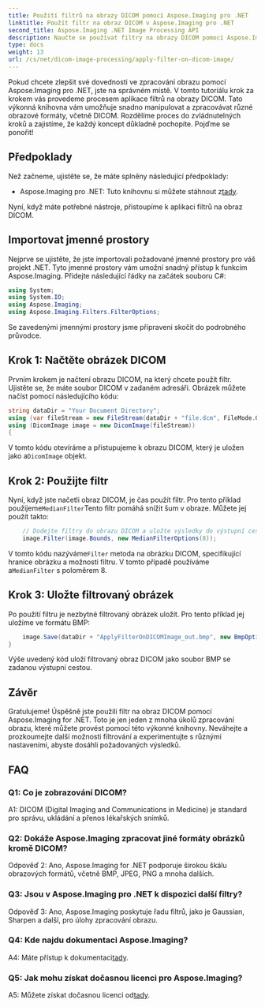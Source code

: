 ```yaml
---
title: Použití filtrů na obrazy DICOM pomocí Aspose.Imaging pro .NET
linktitle: Použít filtr na obraz DICOM v Aspose.Imaging pro .NET
second_title: Aspose.Imaging .NET Image Processing API
description: Naučte se používat filtry na obrazy DICOM pomocí Aspose.Imaging for .NET. Snadno vylepšete zpracování lékařského obrazu.
type: docs
weight: 13
url: /cs/net/dicom-image-processing/apply-filter-on-dicom-image/
---
```

Pokud chcete zlepšit své dovednosti ve zpracování obrazu pomocí Aspose.Imaging pro .NET, jste na správném místě. V tomto tutoriálu krok za krokem vás provedeme procesem aplikace filtrů na obrazy DICOM. Tato výkonná knihovna vám umožňuje snadno manipulovat a zpracovávat různé obrazové formáty, včetně DICOM. Rozdělíme proces do zvládnutelných kroků a zajistíme, že každý koncept důkladně pochopíte. Pojďme se ponořit!

## Předpoklady

Než začneme, ujistěte se, že máte splněny následující předpoklady:

-  Aspose.Imaging pro .NET: Tuto knihovnu si můžete stáhnout z[tady](https://releases.aspose.com/imaging/net/).

Nyní, když máte potřebné nástroje, přistoupíme k aplikaci filtrů na obraz DICOM.

## Importovat jmenné prostory

Nejprve se ujistěte, že jste importovali požadované jmenné prostory pro váš projekt .NET. Tyto jmenné prostory vám umožní snadný přístup k funkcím Aspose.Imaging. Přidejte následující řádky na začátek souboru C#:

```csharp
using System;
using System.IO;
using Aspose.Imaging;
using Aspose.Imaging.Filters.FilterOptions;
```

Se zavedenými jmennými prostory jsme připraveni skočit do podrobného průvodce.

## Krok 1: Načtěte obrázek DICOM

Prvním krokem je načtení obrazu DICOM, na který chcete použít filtr. Ujistěte se, že máte soubor DICOM v zadaném adresáři. Obrázek můžete načíst pomocí následujícího kódu:

```csharp
string dataDir = "Your Document Directory";
using (var fileStream = new FileStream(dataDir + "file.dcm", FileMode.Open, FileAccess.Read))
using (DicomImage image = new DicomImage(fileStream))
{
```

 V tomto kódu otevíráme a přistupujeme k obrazu DICOM, který je uložen jako a`DicomImage` objekt.

## Krok 2: Použijte filtr

 Nyní, když jste načetli obraz DICOM, je čas použít filtr. Pro tento příklad použijeme`MedianFilter`Tento filtr pomáhá snížit šum v obraze. Můžete jej použít takto:

```csharp
    // Dodejte filtry do obrazu DICOM a uložte výsledky do výstupní cesty.
    image.Filter(image.Bounds, new MedianFilterOptions(8));
```

 V tomto kódu nazýváme`Filter` metoda na obrázku DICOM, specifikující hranice obrázku a možnosti filtru. V tomto případě používáme a`MedianFilter` s poloměrem 8.

## Krok 3: Uložte filtrovaný obrázek

Po použití filtru je nezbytné filtrovaný obrázek uložit. Pro tento příklad jej uložíme ve formátu BMP:

```csharp
    image.Save(dataDir + "ApplyFilterOnDICOMImage_out.bmp", new BmpOptions());
}
```

Výše uvedený kód uloží filtrovaný obraz DICOM jako soubor BMP se zadanou výstupní cestou.

## Závěr

Gratulujeme! Úspěšně jste použili filtr na obraz DICOM pomocí Aspose.Imaging for .NET. Toto je jen jeden z mnoha úkolů zpracování obrazu, které můžete provést pomocí této výkonné knihovny. Neváhejte a prozkoumejte další možnosti filtrování a experimentujte s různými nastaveními, abyste dosáhli požadovaných výsledků.

## FAQ

### Q1: Co je zobrazování DICOM?

A1: DICOM (Digital Imaging and Communications in Medicine) je standard pro správu, ukládání a přenos lékařských snímků.

### Q2: Dokáže Aspose.Imaging zpracovat jiné formáty obrázků kromě DICOM?

Odpověď 2: Ano, Aspose.Imaging for .NET podporuje širokou škálu obrazových formátů, včetně BMP, JPEG, PNG a mnoha dalších.

### Q3: Jsou v Aspose.Imaging pro .NET k dispozici další filtry?

Odpověď 3: Ano, Aspose.Imaging poskytuje řadu filtrů, jako je Gaussian, Sharpen a další, pro úlohy zpracování obrazu.

### Q4: Kde najdu dokumentaci Aspose.Imaging?

 A4: Máte přístup k dokumentaci[tady](https://reference.aspose.com/imaging/net/).

### Q5: Jak mohu získat dočasnou licenci pro Aspose.Imaging?

 A5: Můžete získat dočasnou licenci od[tady](https://purchase.aspose.com/temporary-license/).